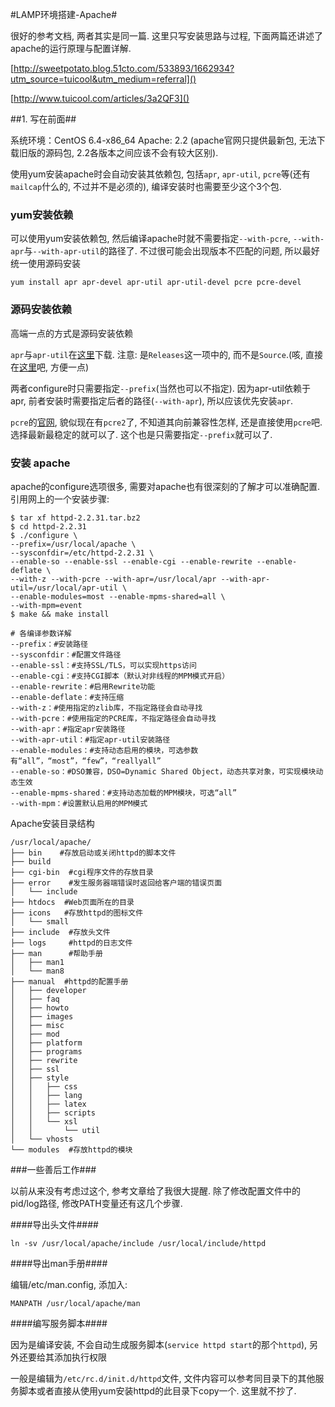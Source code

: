 #LAMP环境搭建-Apache#

很好的参考文档, 两者其实是同一篇. 这里只写安装思路与过程, 下面两篇还讲述了apache的运行原理与配置详解.

[http://sweetpotato.blog.51cto.com/533893/1662934?utm_source=tuicool&utm_medium=referral]()

[http://www.tuicool.com/articles/3a2QF3]()

##1. 写在前面##

系统环境：CentOS 6.4-x86_64
Apache: 2.2 (apache官网只提供最新包, 无法下载旧版的源码包, 2.2各版本之间应该不会有较大区别).

使用yum安装apache时会自动安装其依赖包, 包括`apr`, `apr-util`, `pcre`等(还有`mailcap`什么的, 不过并不是必须的), 编译安装时也需要至少这个3个包.

### yum安装依赖

可以使用yum安装依赖包, 然后编译apache时就不需要指定`--with-pcre`, `--with-apr`与`--with-apr-util`的路径了. 不过很可能会出现版本不匹配的问题, 所以最好统一使用源码安装

```shell
yum install apr apr-devel apr-util apr-util-devel pcre pcre-devel
```

### 源码安装依赖

高端一点的方式是源码安装依赖

`apr`与`apr-util`在[这里](http://apr.apache.org/)下载. 注意: 是`Releases`这一项中的, 而不是`Source`.(咳, 直接在[这里](http://apr.apache.org/download.cgi)吧, 方便一点)

两者configure时只需要指定`--prefix`(当然也可以不指定). 因为apr-util依赖于apr, 前者安装时需要指定后者的路径(`--with-apr`), 所以应该优先安装`apr`.

`pcre`的[官网](http://www.pcre.org/), 貌似现在有`pcre2`了, 不知道其向前兼容性怎样, 还是直接使用`pcre`吧. 选择最新最稳定的就可以了. 这个也是只需要指定`--prefix`就可以了.

### 安装 apache

apache的configure选项很多, 需要对apache也有很深刻的了解才可以准确配置. 引用网上的一个安装步骤:

```shell
$ tar xf httpd-2.2.31.tar.bz2
$ cd httpd-2.2.31
$ ./configure \
--prefix=/usr/local/apache \
--sysconfdir=/etc/httpd-2.2.31 \
--enable-so --enable-ssl --enable-cgi --enable-rewrite --enable-deflate \
--with-z --with-pcre --with-apr=/usr/local/apr --with-apr-util=/usr/local/apr-util \
--enable-modules=most --enable-mpms-shared=all \
--with-mpm=event
$ make && make install

# 各编译参数详解
--prefix：#安装路径
--sysconfdir：#配置文件路径
--enable-ssl：#支持SSL/TLS，可以实现https访问
--enable-cgi：#支持CGI脚本（默认对非线程的MPM模式开启）
--enable-rewrite：#启用Rewrite功能
--enable-deflate：#支持压缩
--with-z：#使用指定的zlib库，不指定路径会自动寻找
--with-pcre：#使用指定的PCRE库，不指定路径会自动寻找
--with-apr：#指定apr安装路径
--with-apr-util：#指定apr-util安装路径
--enable-modules：#支持动态启用的模块，可选参数有“all”，“most”，“few”，“reallyall”
--enable-so：#DSO兼容，DSO=Dynamic Shared Object，动态共享对象，可实现模块动态生效
--enable-mpms-shared：#支持动态加载的MPM模块，可选“all”
--with-mpm：#设置默认启用的MPM模式
```

Apache安装目录结构

```shell
/usr/local/apache/
├── bin    #存放启动或关闭httpd的脚本文件
├── build
├── cgi-bin  #cgi程序文件的存放目录
├── error    #发生服务器端错误时返回给客户端的错误页面
│   └── include   
├── htdocs  #Web页面所在的目录
├── icons   #存放httpd的图标文件
│   └── small
├── include  #存放头文件
├── logs     #httpd的日志文件
├── man      #帮助手册
│   ├── man1
│   └── man8
├── manual  #httpd的配置手册
│   ├── developer
│   ├── faq
│   ├── howto
│   ├── images
│   ├── misc
│   ├── mod
│   ├── platform
│   ├── programs
│   ├── rewrite
│   ├── ssl
│   ├── style
│   │   ├── css
│   │   ├── lang
│   │   ├── latex
│   │   ├── scripts
│   │   └── xsl
│   │       └── util
│   └── vhosts
└── modules  #存放httpd的模块

```

###一些善后工作###

以前从来没有考虑过这个, 参考文章给了我很大提醒. 除了修改配置文件中的pid/log路径, 修改PATH变量还有这几个步骤.

####导出头文件####

```shell
ln -sv /usr/local/apache/include /usr/local/include/httpd
```

####导出man手册####

编辑/etc/man.config, 添加入:

```shell
MANPATH /usr/local/apache/man
```

####编写服务脚本####

因为是编译安装, 不会自动生成服务脚本(`service httpd start`的那个`httpd`), 另外还要给其添加执行权限

一般是编辑为`/etc/rc.d/init.d/httpd`文件, 文件内容可以参考同目录下的其他服务脚本或者直接从使用yum安装httpd的此目录下copy一个. 这里就不抄了.
